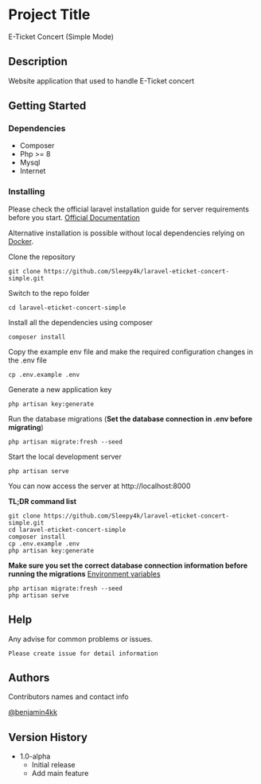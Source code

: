 # Project Title

E-Ticket Concert (Simple Mode)

## Description

Website application that used to handle E-Ticket concert

## Getting Started

### Dependencies

* Composer
* Php >= 8
* Mysql
* Internet

### Installing
Please check the official laravel installation guide for server requirements before you start. [Official Documentation](https://laravel.com/docs/master/installation)

Alternative installation is possible without local dependencies relying on [Docker](#docker). 

Clone the repository

    git clone https://github.com/Sleepy4k/laravel-eticket-concert-simple.git

Switch to the repo folder

    cd laravel-eticket-concert-simple

Install all the dependencies using composer

    composer install

Copy the example env file and make the required configuration changes in the .env file

    cp .env.example .env

Generate a new application key

    php artisan key:generate

Run the database migrations (**Set the database connection in .env before migrating**)

    php artisan migrate:fresh --seed

Start the local development server

    php artisan serve

You can now access the server at http://localhost:8000

**TL;DR command list**

    git clone https://github.com/Sleepy4k/laravel-eticket-concert-simple.git
    cd laravel-eticket-concert-simple
    composer install
    cp .env.example .env
    php artisan key:generate
    
**Make sure you set the correct database connection information before running the migrations** [Environment variables](#environment-variables)

    php artisan migrate:fresh --seed
    php artisan serve

## Help

Any advise for common problems or issues.
```
Please create issue for detail information
```

## Authors

Contributors names and contact info

[@benjamin4kk](https://instagram.com/benjamin4kk)

## Version History

* 1.0-alpha
    * Initial release
    * Add main feature